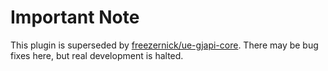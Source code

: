 # Important Note
This plugin is superseded by [freezernick/ue-gjapi-core](https://github.com/freezernick/ue-gjapi-core/). There may be bug fixes here, but real development is halted.

